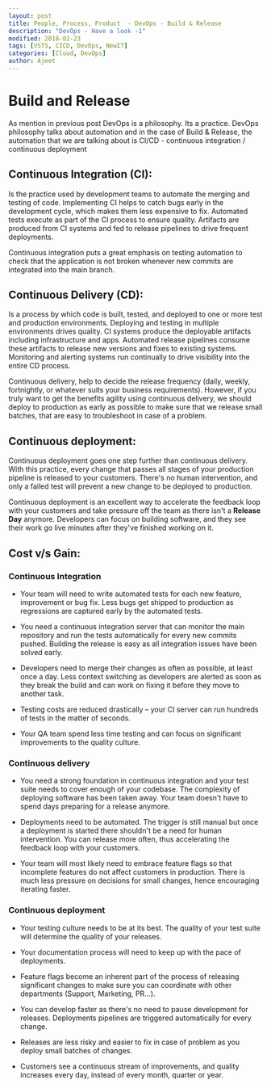 ```yaml
---
layout: post
title: People, Process, Product  - DevOps - Build & Release
description: "DevOps - Have a look -1"
modified: 2018-02-23
tags: [VSTS, CICD, DevOps, NewIT]
categories: [Cloud, DevOps]
author: Ajeet
---
```


# Build and Release

As mention in previous post DevOps is a philosophy. Its a  practice. 
DevOps philosophy talks about automation and in the case of Build & Release, the automation that we are talking about is CI/CD - continuous integration / continuous deployment
<!--more-->
## Continuous Integration (CI):
Is the practice used by development teams to automate the merging and testing of code. Implementing CI helps to catch bugs early in the development cycle, which makes them less expensive to fix. Automated tests execute as part of the CI process to ensure quality. Artifacts are produced from CI systems and fed to release pipelines to drive frequent deployments. 

Continuous integration puts a great emphasis on testing automation to check that the application is not broken whenever new commits are integrated into the main branch.


## Continuous Delivery (CD):
Is a process by which code is built, tested, and deployed to one or more test and production environments. Deploying and testing in multiple environments drives quality. CI systems produce the deployable artifacts including infrastructure and apps. Automated release pipelines consume these artifacts to release new versions and fixes to existing systems. Monitoring and alerting systems run continually to drive visibility into the entire CD process. 

Continuous delivery, help to decide the release frequency (daily, weekly, fortnightly, or whatever suits your business requirements). However, if you truly want to get the benefits agility using continuous delivery, we should deploy to production as early as possible to make sure that we release small batches, that are easy to troubleshoot in case of a problem.

## Continuous deployment:
Continuous deployment goes one step further than continuous delivery. With this practice, every change that passes all stages of your production pipeline is released to your customers. There's no human intervention, and only a failed test will prevent a new change to be deployed to production.

Continuous deployment is an excellent way to accelerate the feedback loop with your customers and take pressure off the team as there isn't a **Release Day** anymore. Developers can focus on building software, and they see their work go live minutes after they've finished working on it.

## Cost v/s Gain:

### Continuous Integration

*   Your team will need to write automated tests for each new feature, improvement or bug fix. Less bugs get shipped to production as regressions are captured early by the automated tests.

* You need a continuous integration server that can monitor the main repository and run the tests automatically for every new commits pushed. Building the release is easy as all integration issues have been solved early.

* Developers need to merge their changes as often as possible, at least once a day. Less context switching as developers are alerted as soon as they break the build and can work on fixing it before they move to another task.

* Testing costs are reduced drastically – your CI server can run hundreds of tests in the matter of seconds.

* Your QA team spend less time testing and can focus on significant improvements to the quality culture.

### Continuous delivery

	
* You need a strong foundation in continuous integration and your test suite needs to cover enough of your codebase. The complexity of deploying software has been taken away. Your team doesn't have to spend days preparing for a release anymore.

* Deployments need to be automated. The trigger is still manual but once a deployment is started there shouldn't be a need for human intervention. You can release more often, thus accelerating the feedback loop with your customers.

* Your team will most likely need to embrace feature flags so that incomplete features do not affect customers in production. There is much less pressure on decisions for small changes, hence encouraging iterating faster.

### Continuous deployment

*   Your testing culture needs to be at its best. The quality of your test suite will determine the quality of your releases.

*  Your documentation process will need to keep up with the pace of deployments.

*   Feature flags become an inherent part of the process of releasing significant changes to make sure you can coordinate with other departments (Support, Marketing, PR...).

*   You can develop faster as there's no need to pause development for releases. Deployments pipelines are triggered automatically for every change.

*   Releases are less risky and easier to fix in case of problem as you deploy small batches of changes.

*   Customers see a continuous stream of improvements, and quality increases every day, instead of every month, quarter or year.
